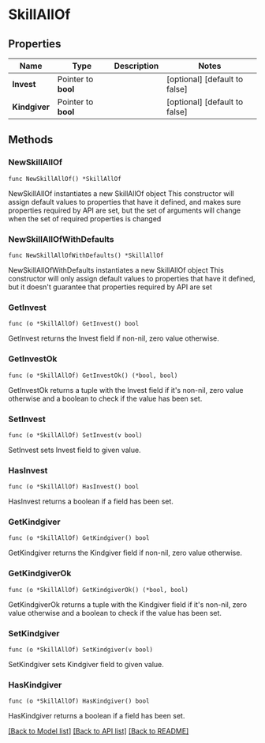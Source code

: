 # SkillAllOf

## Properties

Name | Type | Description | Notes
------------ | ------------- | ------------- | -------------
**Invest** | Pointer to **bool** |  | [optional] [default to false]
**Kindgiver** | Pointer to **bool** |  | [optional] [default to false]

## Methods

### NewSkillAllOf

`func NewSkillAllOf() *SkillAllOf`

NewSkillAllOf instantiates a new SkillAllOf object
This constructor will assign default values to properties that have it defined,
and makes sure properties required by API are set, but the set of arguments
will change when the set of required properties is changed

### NewSkillAllOfWithDefaults

`func NewSkillAllOfWithDefaults() *SkillAllOf`

NewSkillAllOfWithDefaults instantiates a new SkillAllOf object
This constructor will only assign default values to properties that have it defined,
but it doesn't guarantee that properties required by API are set

### GetInvest

`func (o *SkillAllOf) GetInvest() bool`

GetInvest returns the Invest field if non-nil, zero value otherwise.

### GetInvestOk

`func (o *SkillAllOf) GetInvestOk() (*bool, bool)`

GetInvestOk returns a tuple with the Invest field if it's non-nil, zero value otherwise
and a boolean to check if the value has been set.

### SetInvest

`func (o *SkillAllOf) SetInvest(v bool)`

SetInvest sets Invest field to given value.

### HasInvest

`func (o *SkillAllOf) HasInvest() bool`

HasInvest returns a boolean if a field has been set.

### GetKindgiver

`func (o *SkillAllOf) GetKindgiver() bool`

GetKindgiver returns the Kindgiver field if non-nil, zero value otherwise.

### GetKindgiverOk

`func (o *SkillAllOf) GetKindgiverOk() (*bool, bool)`

GetKindgiverOk returns a tuple with the Kindgiver field if it's non-nil, zero value otherwise
and a boolean to check if the value has been set.

### SetKindgiver

`func (o *SkillAllOf) SetKindgiver(v bool)`

SetKindgiver sets Kindgiver field to given value.

### HasKindgiver

`func (o *SkillAllOf) HasKindgiver() bool`

HasKindgiver returns a boolean if a field has been set.


[[Back to Model list]](../README.md#documentation-for-models) [[Back to API list]](../README.md#documentation-for-api-endpoints) [[Back to README]](../README.md)


